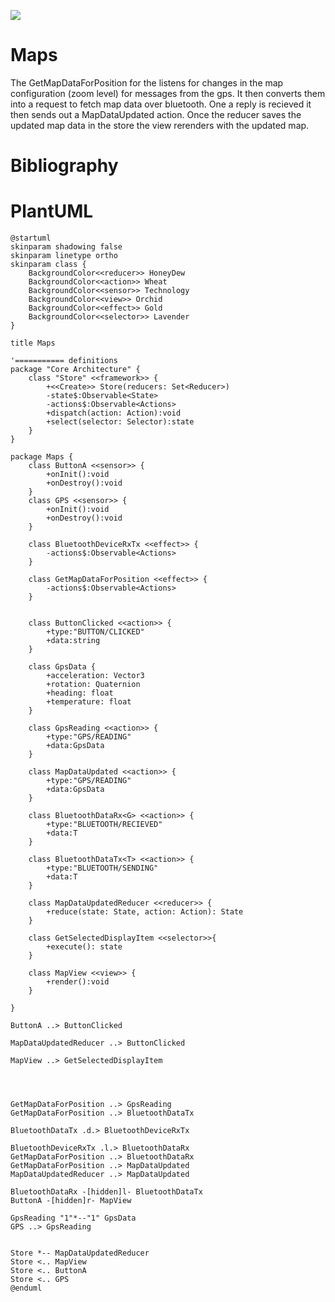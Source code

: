 ![](http://www.plantuml.com/plantuml/png/hLPVRze-57ttfx3GJ_hHRL1DUuioL0gCedMbWxHxcFRWnXSIuTgHxV17LR_xRlumtDGhbLQhgg9xJ-wvFhu-uSnOfcr-BmWngrHcJBDxQXB6rIQLIxfWme2J4Qa4kyk0AcqJvIHYmOoX3uJYEcVnQgbLBlb02QN3K0FFOz2z7hrG4dP3sFXnBBQfaWZxaG2pVem1QLHHAe8uaHXRxlp0TGeRX4rrdAJS3u750cABeB4I_6zq0Y4buILRW-IWoICXDhK2w3UM6KB-_tnObCCYbMcn3KCoBCQMG5i3fO7sYqOi5iirj6gbAjLQSwkAM1WkK4hOABr2EaJKwtqO3ZGm2nWjeUrQK1FGETXmLijxykUDZh48_o-OtXdGQtOd89mNaTu1KMbjdc3wLQntOEQfoPYDatO53sW5EGdMAkK7MALIUoyMjbK_dGHb9oNo4OMhDQcaUoB2UMwjadtgdB2ZW98JLBNTv5Lo2CPgjNCpZqxLyVNyJIgwZOeSh58s6S8wZM6sZRRK6QM7rqhSh3i6Yw8CcMLVbBvMfXoYVwZyJDk1IECLSEhSCqUFubO7hVERA9fUdGuk9uEles7B6GJiAq1Xq1GyhMUcwDijn-8O16XMJSrjEGoV3ccjR9twdZCBMkBp8Pi0uqWKq8LGp3ezmdrMrCmrkBbcBxFgzHStYeDnEXlrXvEhSNENzMwUbwwFvoP36F2tBkyC5gPdst3SU_ceBcz6qNGQNI3HO3AwVNvSqH6EQ1j6h-MOZwvycucEgLHx4tK-0YvD5MoN9X7GqgC-qARNL77lZQby1lWGVKgmtGGdXBgcxL315kBSGXlhbNJUpczJsD3gsz5ijB3-XYdWtzwskjtUqsj6Y5S8Fx3YBLB-FP5Y-Gq2Nt9c_WLGu-W9QGHeboFAusw4U8AqAn3T6DdZxCUHZVdng-W3aWO5xVnCKiv1_XATvkRtntR0wCx--0bnBAJriVMkqy7_UuyZUBERcXDIVfKf8ltJN-V3RdTFuaJgLfm8Kf0paBpuLVOR)

# Maps

The GetMapDataForPosition for the listens for changes in the map configuration (zoom level) for messages from the gps. It then converts them into a request to fetch map data over bluetooth. One a reply is recieved it then sends out a MapDataUpdated action. Once the reducer saves the updated map data in the store the view rerenders with the updated map. 

# Bibliography

# PlantUML

```plantuml
@startuml
skinparam shadowing false
skinparam linetype ortho
skinparam class {
    BackgroundColor<<reducer>> HoneyDew
    BackgroundColor<<action>> Wheat
    BackgroundColor<<sensor>> Technology
    BackgroundColor<<view>> Orchid
    BackgroundColor<<effect>> Gold
    BackgroundColor<<selector>> Lavender
}

title Maps

'=========== definitions
package "Core Architecture" {
    class "Store" <<framework>> {
        +<<Create>> Store(reducers: Set<Reducer>)
        -state$:Observable<State>
        -actions$:Observable<Actions>
        +dispatch(action: Action):void
        +select(selector: Selector):state
    }
}

package Maps {
    class ButtonA <<sensor>> {
        +onInit():void
        +onDestroy():void
    }
    class GPS <<sensor>> {
        +onInit():void
        +onDestroy():void
    }

    class BluetoothDeviceRxTx <<effect>> {
        -actions$:Observable<Actions>
    }

    class GetMapDataForPosition <<effect>> {
        -actions$:Observable<Actions>
    }


    class ButtonClicked <<action>> {
        +type:"BUTTON/CLICKED"
        +data:string
    }

    class GpsData {
        +acceleration: Vector3
        +rotation: Quaternion
        +heading: float
        +temperature: float
    }

    class GpsReading <<action>> {
        +type:"GPS/READING"
        +data:GpsData
    }

    class MapDataUpdated <<action>> {
        +type:"GPS/READING"
        +data:GpsData
    }

    class BluetoothDataRx<G> <<action>> {
        +type:"BLUETOOTH/RECIEVED"
        +data:T
    }

    class BluetoothDataTx<T> <<action>> {
        +type:"BLUETOOTH/SENDING"
        +data:T
    }

    class MapDataUpdatedReducer <<reducer>> {
        +reduce(state: State, action: Action): State
    }

    class GetSelectedDisplayItem <<selector>>{
        +execute(): state
    }

    class MapView <<view>> {
        +render():void
    }

}

ButtonA ..> ButtonClicked

MapDataUpdatedReducer ..> ButtonClicked

MapView ..> GetSelectedDisplayItem




GetMapDataForPosition ..> GpsReading
GetMapDataForPosition ..> BluetoothDataTx

BluetoothDataTx .d.> BluetoothDeviceRxTx

BluetoothDeviceRxTx .l.> BluetoothDataRx
GetMapDataForPosition ..> BluetoothDataRx
GetMapDataForPosition ..> MapDataUpdated
MapDataUpdatedReducer ..> MapDataUpdated

BluetoothDataRx -[hidden]l- BluetoothDataTx
ButtonA -[hidden]r- MapView

GpsReading "1"*--"1" GpsData
GPS ..> GpsReading


Store *-- MapDataUpdatedReducer
Store <.. MapView
Store <.. ButtonA
Store <.. GPS
@enduml
```
